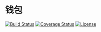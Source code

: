 # 钱包

[![Build Status](https://img.shields.io/travis/miaoxing/wallet/master.svg?style=flat-square)](https://travis-ci.org/miaoxing/wallet)
[![Coverage Status](https://img.shields.io/coveralls/miaoxing/wallet.svg?style=flat-square)](https://coveralls.io/r/miaoxing/wallet?branch=master)
[![License](http://img.shields.io/badge/license-MIT-brightgreen.svg?style=flat-square)](http://www.opensource.org/licenses/MIT)
